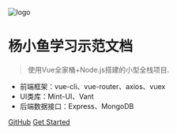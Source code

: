 ![logo](https://docsify.js.org/_media/icon.svg)

# 杨小鱼学习示范文档

> 使用Vue全家桶+Node.js搭建的小型全栈项目.

* 前端框架：vue-cli、vue-router、axios、vuex
* UI类库：Mint-UI、Vant
* 后端数据接口：Express、MongoDB

[GitHub](https://github.com/yanghuizhi/Yanghuizhi-Docsify.git/)
[Get Started](#headline)